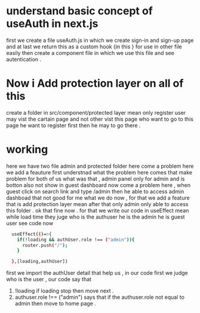 # understand basic concept of useAuth in next.js 
first we create a file useAuth.js in which we create sign-in and sign-up page and at last we return this as a custom hook {in this } for use in other file easily 
then create a component file in which we use this file and see autentication .

# Now i Add protection layer on all of this 
create a folder in src/component/protected layer mean only register user may vist the cartain page and not other vist this page who want to go to this page he want to register first then he may to go there .

#  working 
here we have two file admin and protected folder here come a problem here we add a feauture first understnad what the problem here comes that make problem for both of us what was that , admin panel only for admin and is botton also not show in guest dashboard now come a problem here , when guest click on search link and type /admin then he able to access admin dashboad that not good for me what we do now , for that we add a feature that is add protection layer mean after that only admin only able to access this folder . ok that fine now . 
for that we write our code in useEffect mean while load time they juge who is the authuser he is the admin he is guest user see code now 
```bash 
  useEffect(()=>{
    if(!loading && authUser.role !== ("admin")){
      router.push("/");
    }

  },[loading,authUser])
```
first we import the authUser detail that help us , in our code first we judge who is the user , our code say that 
1) !loading if loading stop then move next .
2) authuser.role !== ("admin") says that if the authuser.role not equal to admin then move to home page .
